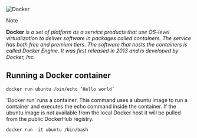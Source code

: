 ![Docker](https://github.com/user-attachments/assets/1adaca84-de52-43a8-b1b7-649fab5e8628)

> [!NOTE]
> **Docker** *is a set of platform as a service products that use OS-level virtualization to deliver software in packages called containers. The service has both free and premium tiers. The software that hosts the containers is called Docker Engine. It was first released in 2013 and is developed by Docker, Inc.*

## Running a Docker container
```
docker run ubuntu /bin/echo ‘Hello world’
```
‘Docker run’ runs a container. This command uses a ubuntu image to run a container and executes the echo command inside the container. If the ubuntu image is not available from the local Docker host it will be pulled from the public DockerHub registry.
```
docker run -it ubuntu /bin/bash
```
